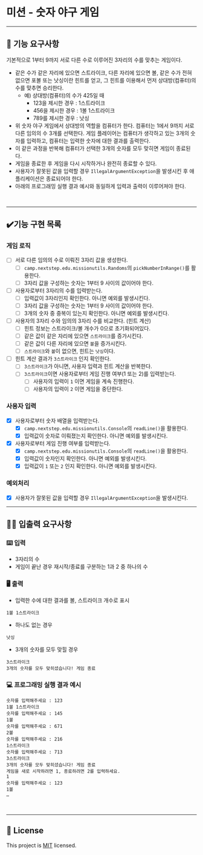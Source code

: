 # 미션 - 숫자 야구 게임

---

## 🚀 기능 요구사항

기본적으로 1부터 9까지 서로 다른 수로 이루어진 3자리의 수를 맞추는 게임이다.

- 같은 수가 같은 자리에 있으면 스트라이크, 다른 자리에 있으면 볼, 같은 수가 전혀 없으면 포볼 또는 낫싱이란 힌트를 얻고, 그 힌트를 이용해서 먼저 상대방(컴퓨터)의 수를 맞추면 승리한다.
  - 예) 상대방(컴퓨터)의 수가 425일 때
    - 123을 제시한 경우 : 1스트라이크
    - 456을 제시한 경우 : 1볼 1스트라이크
    - 789를 제시한 경우 : 낫싱
- 위 숫자 야구 게임에서 상대방의 역할을 컴퓨터가 한다. 컴퓨터는 1에서 9까지 서로 다른 임의의 수 3개를 선택한다. 게임 플레이어는 컴퓨터가 생각하고 있는 3개의 숫자를 입력하고, 컴퓨터는 입력한 숫자에 대한 결과를 출력한다.
- 이 같은 과정을 반복해 컴퓨터가 선택한 3개의 숫자를 모두 맞히면 게임이 종료된다.
- 게임을 종료한 후 게임을 다시 시작하거나 완전히 종료할 수 있다.
- 사용자가 잘못된 값을 입력할 경우 `IllegalArgumentException`을 발생시킨 후 애플리케이션은 종료되어야 한다.
- 아래의 프로그래밍 실행 결과 예시와 동일하게 입력과 출력이 이루어져야 한다.

<br>

---
## ✔️기능 구현 목록
### 게임 로직
- [ ] 서로 다른 임의의 수로 이뤄진 3자리 값을 생성한다.
  - [ ] `camp.nextstep.edu.missionutils.Randoms`의 `pickNumberInRange()`를 활용한다.
  - [ ] 3자리 값을 구성하는 숫자는 1부터 9 사이의 값이어야 한다.

- [ ] 사용자로부터 3자리의 수를 입력받는다.
  - [ ] 입력값이 3자리인지 확인한다. 아니면 예외를 발생시킨다.
  - [ ] 3자리 값을 구성하는 숫자는 1부터 9 사이의 값이어야 한다.
  - [ ] 3개의 숫자 중 중복이 있는지 확인한다. 아니면 예외를 발생시킨다.

- [ ] 사용자의 3자리 수와 임의의 3자리 수를 비교한다. (힌트 계산)
  - [ ] 힌트 정보는 스트라이크/볼 개수가 0으로 초기화되어있다.
  - [ ] 같은 값이 같은 자리에 있으면 `스트라이크`를 증가시킨다.
  - [ ] 같은 값이 다른 자리에 있으면 `볼`을 증가시킨다.
  - [ ] `스트라이크`와 `볼`이 없으면, 힌트는 `낫싱`이다.

- [ ] 힌트 계산 결과가 `3스트라이크` 인지 확인한다.
  - [ ] `3스트라이크`가 아니면, 사용자 입력과 힌트 계산을 반복한다.
  - [ ] `3스트라이크`이면 사용자로부터 게임 진행 여부(1 또는 2)를 입력받는다.
    - [ ] 사용자의 입력이 `1` 이면 게임을 계속 진행한다.
    - [ ] 사용자의 입력이 `2` 이면 게임을 중단한다.

### 사용자 입력
- [x] 사용자로부터 숫자 배열을 입력받는다.
  - [x] `camp.nextstep.edu.missionutils.Console`의 `readLine()`을 활용한다.
  - [x] 입력값이 숫자로 이뤄졌는지 확인한다. 아니면 예외를 발생시킨다.

- [x] 사용자로부터 게임 진행 여부를 입력받는다.
  - [x] `camp.nextstep.edu.missionutils.Console`의 `readLine()`을 활용한다.
  - [x] 입력값이 숫자인지 확인한다. 아니면 예외를 발생시킨다.
  - [x] 입력값이 `1` 또는 `2` 인지 확인한다. 아니면 예외를 발생시킨다.

### 예외처리
- [x] 사용자가 잘못된 값을 입력할 경우 `IllegalArgumentException`을 발생시킨다.


---

## ✍🏻 입출력 요구사항

### ⌨️ 입력

- 3자리의 수
- 게임이 끝난 경우 재시작/종료를 구분하는 1과 2 중 하나의 수

### 🖥 출력

- 입력한 수에 대한 결과를 볼, 스트라이크 개수로 표시

```
1볼 1스트라이크
```

- 하나도 없는 경우

```
낫싱
```

- 3개의 숫자를 모두 맞힐 경우

```
3스트라이크
3개의 숫자를 모두 맞히셨습니다! 게임 종료
```

### 💻 프로그래밍 실행 결과 예시

```
숫자를 입력해주세요 : 123
1볼 1스트라이크
숫자를 입력해주세요 : 145
1볼 
숫자를 입력해주세요 : 671
2볼 
숫자를 입력해주세요 : 216
1스트라이크 
숫자를 입력해주세요 : 713
3스트라이크 
3개의 숫자를 모두 맞히셨습니다! 게임 종료
게임을 새로 시작하려면 1, 종료하려면 2를 입력하세요.
1
숫자를 입력해주세요 : 123
1볼
… 
```

<br>

---

## 📝 License

This project is [MIT](https://github.com/woowacourse/java-baseball-precourse/blob/master/LICENSE) licensed.

